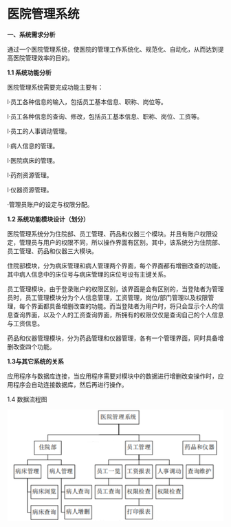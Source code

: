 # 医院管理系统

**一、系统需求分析** 

通过一个医院管理系统，使医院的管理工作系统化、规范化、自动化，从而达到提高医院管理效率的目的。 

**1.1 系统功能分析**

医院管理系统需要完成功能主要有： 

l·员工各种信息的输入，包括员工基本信息、职称、岗位等。 

l·员工各种信息的查询、修改，包括员工基本信息、职称、岗位、工资等。 

l·员工的人事调动管理。 

l·病人信息的管理。 

l·医院病床的管理。 

l·药剂资源管理。 

l·仪器资源管理。 

·管理员账户的设定与权限分配。

 

**1.2 系统功能模块设计（划分）** 

医院管理系统分为住院部、员工管理、药品和仪器三个模块。并且有账户权限设定，管理员与用户的权限不同，所以操作界面有区别。其中，该系统分为住院部、员工管理、药品和仪器三大模块。

住院部模块，分为病床管理和病人管理两个界面，每个界面都有增删改查的功能，其中病人信息中的床位号与病床管理的床位号设有主键关系。

员工管理模块，由于登录账户的权限区别，该界面是会有区别的，当登陆者为管理员时，员工管理模块分为个人信息管理，工资管理，岗位/部门管理以及权限管理，每个界面都具备增删改查的功能。而当登陆者为用户时，将只会显示个人的信息查询界面，以及个人的工资查询界面，所拥有的权限仅仅是查询自己的个人信息与工资信息。

药品和仪器管理模块，分为药品管理和仪器管理，各有一个管理界面，同时具备增删改查四个功能。

 

**1.3与其它系统的关系**

 应用程序与数据库连接，当应用程序需要对模块中的数据进行增删改查操作时，应用程序会自动连接数据库，然后再进行操作。

 

1.4 数据流程图 

<img src="./img/1.png">

